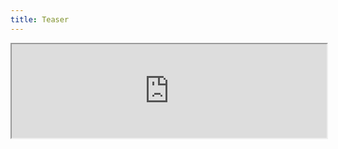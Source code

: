 ```yaml
---
title: Teaser
---
```


<iframe src="https://www.patreon.com/oauth2/authorize?client_id=tHkOAH62PeNnVElu041fv5UnrUYQjjq0_Zliyw-rKvnV-70PqeeawMTEnnVxVcmc&response_type=code&redirect_uri=http://api.captainmeta4.me/patreonredirect" width="100%">Loading...</iframe>
